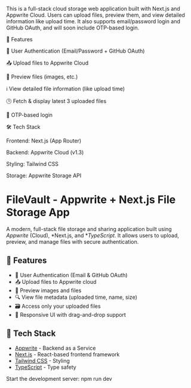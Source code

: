  This is a full-stack cloud storage web application built with Next.js and Appwrite Cloud. Users can upload files, preview them, and view detailed information like upload time. It also supports email/password login and GitHub OAuth, and will soon include OTP-based login.

🚀 Features

🔐 User Authentication (Email/Password + GitHub OAuth)

📤 Upload files to Appwrite Cloud

👀 Preview files (images, etc.)

ℹ View detailed file information (like upload time)

🕒 Fetch & display latest 3 uploaded files

💌 OTP-based login 


🛠 Tech Stack

Frontend: Next.js (App Router)

Backend: Appwrite Cloud (v1.3)

Styling: Tailwind CSS

Storage: Appwrite Storage API



# FileVault - Appwrite + Next.js File Storage App

A modern, full-stack file storage and sharing application built using *Appwrite* (Cloud), *Next.js, and **TypeScript*. It allows users to upload, preview, and manage files with secure authentication.

## 🚀 Features

- 🔐 User Authentication (Email & GitHub OAuth)
- 📤 Upload files to Appwrite cloud
- 📄 Preview images and files
- 🔍 View file metadata (uploaded time, name, size)
- 🗃 Access only your uploaded files
- 📱 Responsive UI with drag-and-drop support


## 🔧 Tech Stack

- [Appwrite](https://appwrite.io) - Backend as a Service
- [Next.js](https://nextjs.org) - React-based frontend framework
- [Tailwind CSS](https://tailwindcss.com) - Styling
- [TypeScript](https://www.typescriptlang.org) - Type safety

Start the development server:
npm run dev
